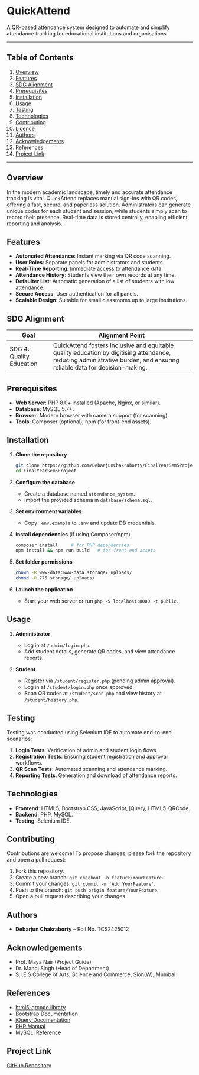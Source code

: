 # QuickAttend

A QR-based attendance system designed to automate and simplify attendance tracking for educational institutions and organisations.

---

## Table of Contents

1. [Overview](#overview)
2. [Features](#features)
3. [SDG Alignment](#sdg-alignment)
4. [Prerequisites](#prerequisites)
5. [Installation](#installation)
6. [Usage](#usage)
7. [Testing](#testing)
8. [Technologies](#technologies)
9. [Contributing](#contributing)
10. [Licence](#licence)
11. [Authors](#authors)
12. [Acknowledgements](#acknowledgements)
13. [References](#references)
14. [Project Link](#project-link)

---

## Overview

In the modern academic landscape, timely and accurate attendance tracking is vital. QuickAttend replaces manual sign-ins with QR codes, offering a fast, secure, and paperless solution. Administrators can generate unique codes for each student and session, while students simply scan to record their presence. Real-time data is stored centrally, enabling efficient reporting and analysis.

## Features

- **Automated Attendance**: Instant marking via QR code scanning.
- **User Roles**: Separate panels for administrators and students.
- **Real-Time Reporting**: Immediate access to attendance data.
- **Attendance History**: Students view their own records at any time.
- **Defaulter List**: Automatic generation of a list of students with low attendance.
- **Secure Access**: User authentication for all panels.
- **Scalable Design**: Suitable for small classrooms up to large institutions.

## SDG Alignment

| Goal | Alignment Point |
| ---- | ----------------|
| SDG 4: Quality Education | QuickAttend fosters inclusive and equitable quality education by digitising attendance, reducing administrative burden, and ensuring reliable data for decision-making. |

## Prerequisites

- **Web Server**: PHP 8.0+ installed (Apache, Nginx, or similar).
- **Database**: MySQL 5.7+.
- **Browser**: Modern browser with camera support (for scanning).
- **Tools**: Composer (optional), npm (for front-end assets).

## Installation

1. **Clone the repository**
   ```bash
   git clone https://github.com/DebarjunChakraborty/FinalYearSem5Project.git
   cd FinalYearSem5Project
   ```

2. **Configure the database**
   - Create a database named `attendance_system`.
   - Import the provided schema in `database/schema.sql`.

3. **Set environment variables**
   - Copy `.env.example` to `.env` and update DB credentials.

4. **Install dependencies** (if using Composer/npm)
   ```bash
   composer install     # for PHP dependencies
   npm install && npm run build   # for front-end assets
   ```

5. **Set folder permissions**
   ```bash
   chown -R www-data:www-data storage/ uploads/
   chmod -R 775 storage/ uploads/
   ```

6. **Launch the application**
   - Start your web server or run `php -S localhost:8000 -t public`.

## Usage

1. **Administrator**
   - Log in at `/admin/login.php`.
   - Add student details, generate QR codes, and view attendance reports.

2. **Student**
   - Register via `/student/register.php` (pending admin approval).
   - Log in at `/student/login.php` once approved.
   - Scan QR codes at `/student/scan.php` and view history at `/student/history.php`.

## Testing

Testing was conducted using Selenium IDE to automate end-to-end scenarios:

1. **Login Tests**: Verification of admin and student login flows.
2. **Registration Tests**: Ensuring student registration and approval workflows.
3. **QR Scan Tests**: Automated scanning and attendance marking.
4. **Reporting Tests**: Generation and download of attendance reports.

## Technologies

- **Frontend**: HTML5, Bootstrap CSS, JavaScript, jQuery, HTML5-QRCode.
- **Backend**: PHP, MySQL.
- **Testing**: Selenium IDE.

## Contributing

Contributions are welcome! To propose changes, please fork the repository and open a pull request:

1. Fork this repository.
2. Create a new branch: `git checkout -b feature/YourFeature`.
3. Commit your changes: `git commit -m 'Add YourFeature'`.
4. Push to the branch: `git push origin feature/YourFeature`.
5. Open a pull request describing your changes.

## Authors

- **Debarjun Chakraborty** – Roll No. TCS2425012

## Acknowledgements

- Prof. Maya Nair (Project Guide)
- Dr. Manoj Singh (Head of Department)
- S.I.E.S College of Arts, Science and Commerce, Sion(W), Mumbai

## References

- [html5-qrcode library](https://github.com/mebjas/html5-qrcode)
- [Bootstrap Documentation](https://getbootstrap.com/)
- [jQuery Documentation](https://jquery.com/)
- [PHP Manual](https://www.php.net/manual/)
- [MySQLi Reference](https://www.php.net/manual/en/book.mysqli.php)

## Project Link

[GitHub Repository](https://github.com/DebarjunChakraborty/FinalYearSem5Project.git)
